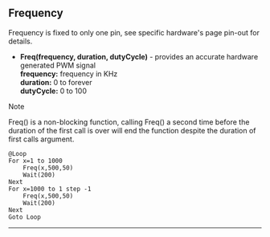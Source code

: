 ## Frequency

Frequency is fixed to only one pin, see specific hardware's page pin-out for details. 

- **Freq(frequency, duration, dutyCycle)** - provides an accurate hardware generated PWM signal <br>
**frequency:** frequency in KHz <br>
**duration:** 0 to forever <br>
**dutyCycle:** 0 to 100

> [!NOTE] 
> Freq() is a non-blocking function, calling Freq() a second time before the duration of the first call is over will end the function despite the duration of first calls argument.

```basic
@Loop
For x=1 to 1000
    Freq(x,500,50)
    Wait(200)
Next
For x=1000 to 1 step -1
    Freq(x,500,50)
    Wait(200)
Next
Goto Loop
```
---